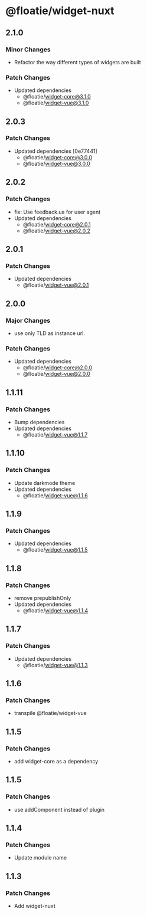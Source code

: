 # @floatie/widget-nuxt

## 2.1.0

### Minor Changes

- Refactor the way different types of widgets are built

### Patch Changes

- Updated dependencies
  - @floatie/widget-core@3.1.0
  - @floatie/widget-vue@3.1.0

## 2.0.3

### Patch Changes

- Updated dependencies [0e77441]
  - @floatie/widget-core@3.0.0
  - @floatie/widget-vue@3.0.0

## 2.0.2

### Patch Changes

- fix: Use feedback.ua for user agent
- Updated dependencies
  - @floatie/widget-core@2.0.1
  - @floatie/widget-vue@2.0.2

## 2.0.1

### Patch Changes

- Updated dependencies
  - @floatie/widget-vue@2.0.1

## 2.0.0

### Major Changes

- use only TLD as instance url.

### Patch Changes

- Updated dependencies
  - @floatie/widget-core@2.0.0
  - @floatie/widget-vue@2.0.0

## 1.1.11

### Patch Changes

- Bump dependencies
- Updated dependencies
  - @floatie/widget-vue@1.1.7

## 1.1.10

### Patch Changes

- Update darkmode theme
- Updated dependencies
  - @floatie/widget-vue@1.1.6

## 1.1.9

### Patch Changes

- Updated dependencies
  - @floatie/widget-vue@1.1.5

## 1.1.8

### Patch Changes

- remove prepublishOnly
- Updated dependencies
  - @floatie/widget-vue@1.1.4

## 1.1.7

### Patch Changes

- Updated dependencies
  - @floatie/widget-vue@1.1.3

## 1.1.6

### Patch Changes

- transpile @floatie/widget-vue

## 1.1.5

### Patch Changes

- add widget-core as a dependency

## 1.1.5

### Patch Changes

- use addComponent instead of plugin

## 1.1.4

### Patch Changes

- Update module name

## 1.1.3

### Patch Changes

- Add widget-nuxt
